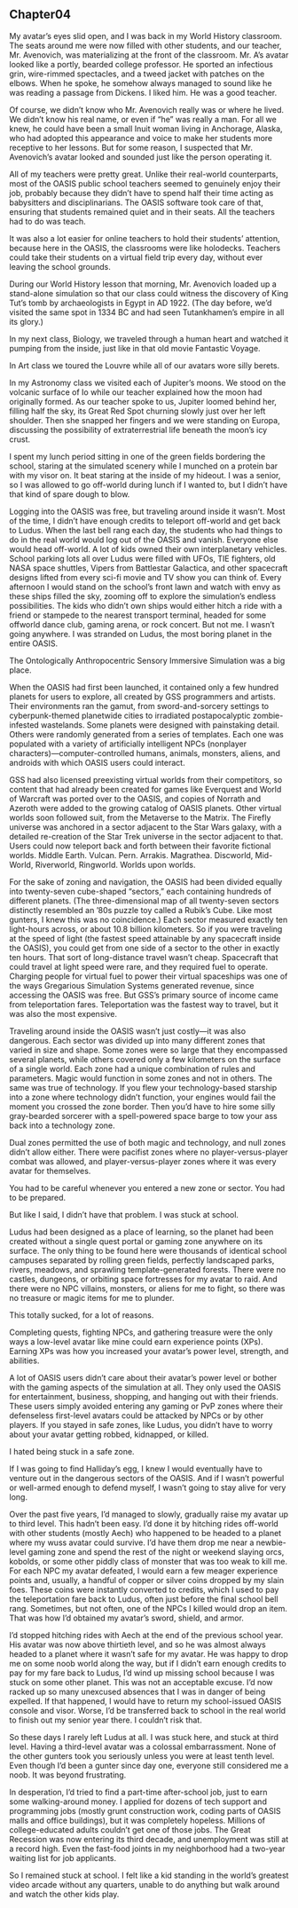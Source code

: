 ## Chapter04



My avatar’s eyes slid open, and I was back in my World History classroom. The
seats around me were now filled with other students, and our teacher, Mr.
Avenovich, was materializing at the front of the classroom. Mr. A’s avatar
looked like a portly, bearded college professor. He sported an infectious grin,
wire-rimmed spectacles, and a tweed jacket with patches on the elbows. When he
spoke, he somehow always managed to sound like he was reading a passage from
Dickens. I liked him. He was a good teacher.

Of course, we didn’t know who Mr. Avenovich really was or where he lived. We
didn’t know his real name, or even if “he” was really a man. For all we knew,
he could have been a small Inuit woman living in Anchorage, Alaska, who had
adopted this appearance and voice to make her students more receptive to her
lessons. But for some reason, I suspected that Mr. Avenovich’s avatar looked
and sounded just like the person operating it.

All of my teachers were pretty great. Unlike their real-world counterparts,
most of the OASIS public school teachers seemed to genuinely enjoy their job,
probably because they didn’t have to spend half their time acting as
babysitters and disciplinarians. The OASIS software took care of that, ensuring
that students remained quiet and in their seats. All the teachers had to do was
teach.

It was also a lot easier for online teachers to hold their students’ attention,
because here in the OASIS, the classrooms were like holodecks. Teachers could
take their students on a virtual field trip every day, without ever leaving the
school grounds.

During our World History lesson that morning, Mr. Avenovich loaded up a
stand-alone simulation so that our class could witness the discovery of King
Tut’s tomb by archaeologists in Egypt in AD 1922. (The day before, we’d visited
the same spot in 1334 BC and had seen Tutankhamen’s empire in all its glory.)

In my next class, Biology, we traveled through a human heart and watched it
pumping from the inside, just like in that old movie Fantastic Voyage.

In Art class we toured the Louvre while all of our avatars wore silly berets.

In my Astronomy class we visited each of Jupiter’s moons. We stood on the
volcanic surface of Io while our teacher explained how the moon had originally
formed. As our teacher spoke to us, Jupiter loomed behind her, filling half the
sky, its Great Red Spot churning slowly just over her left shoulder. Then she
snapped her fingers and we were standing on Europa, discussing the possibility
of extraterrestrial life beneath the moon’s icy crust.

I spent my lunch period sitting in one of the green fields bordering the
school, staring at the simulated scenery while I munched on a protein bar with
my visor on. It beat staring at the inside of my hideout. I was a senior, so I
was allowed to go off-world during lunch if I wanted to, but I didn’t have that
kind of spare dough to blow.

Logging into the OASIS was free, but traveling around inside it wasn’t. Most of
the time, I didn’t have enough credits to teleport off-world and get back to
Ludus. When the last bell rang each day, the students who had things to do in
the real world would log out of the OASIS and vanish. Everyone else would head
off-world. A lot of kids owned their own interplanetary vehicles. School
parking lots all over Ludus were filled with UFOs, TIE fighters, old NASA space
shuttles, Vipers from Battlestar Galactica, and other spacecraft designs lifted
from every sci-fi movie and TV show you can think of. Every afternoon I would
stand on the school’s front lawn and watch with envy as these ships filled the
sky, zooming off to explore the simulation’s endless possibilities. The kids
who didn’t own ships would either hitch a ride with a friend or stampede to the
nearest transport terminal, headed for some offworld dance club, gaming arena,
or rock concert. But not me. I wasn’t going anywhere. I was stranded on Ludus,
the most boring planet in the entire OASIS.

The Ontologically Anthropocentric Sensory Immersive Simulation was a big place.

When the OASIS had first been launched, it contained only a few hundred planets
for users to explore, all created by GSS programmers and artists. Their
environments ran the gamut, from sword-and-sorcery settings to cyberpunk-themed
planetwide cities to irradiated postapocalyptic zombie-infested wastelands.
Some planets were designed with painstaking detail. Others were randomly
generated from a series of templates. Each one was populated with a variety of
artificially intelligent NPCs (nonplayer characters)—computer-controlled
humans, animals, monsters, aliens, and androids with which OASIS users could
interact.

GSS had also licensed preexisting virtual worlds from their competitors, so
content that had already been created for games like Everquest and World of
Warcraft was ported over to the OASIS, and copies of Norrath and Azeroth were
added to the growing catalog of OASIS planets. Other virtual worlds soon
followed suit, from the Metaverse to the Matrix. The Firefly universe was
anchored in a sector adjacent to the Star Wars galaxy, with a detailed
re-creation of the Star Trek universe in the sector adjacent to that. Users
could now teleport back and forth between their favorite fictional worlds.
Middle Earth. Vulcan. Pern. Arrakis. Magrathea. Discworld, Mid-World,
Riverworld, Ringworld. Worlds upon worlds.

For the sake of zoning and navigation, the OASIS had been divided equally into
twenty-seven cube-shaped “sectors,” each containing hundreds of different
planets. (The three-dimensional map of all twenty-seven sectors distinctly
resembled an ’80s puzzle toy called a Rubik’s Cube. Like most gunters, I knew
this was no coincidence.) Each sector measured exactly ten light-hours across,
or about 10.8 billion kilometers. So if you were traveling at the speed of
light (the fastest speed attainable by any spacecraft inside the OASIS), you
could get from one side of a sector to the other in exactly ten hours. That
sort of long-distance travel wasn’t cheap. Spacecraft that could travel at
light speed were rare, and they required fuel to operate. Charging people for
virtual fuel to power their virtual spaceships was one of the ways Gregarious
Simulation Systems generated revenue, since accessing the OASIS was free. But
GSS’s primary source of income came from teleportation fares. Teleportation was
the fastest way to travel, but it was also the most expensive.

Traveling around inside the OASIS wasn’t just costly—it was also dangerous.
Each sector was divided up into many different zones that varied in size and
shape. Some zones were so large that they encompassed several planets, while
others covered only a few kilometers on the surface of a single world. Each
zone had a unique combination of rules and parameters. Magic would function in
some zones and not in others. The same was true of technology. If you flew your
technology-based starship into a zone where technology didn’t function, your
engines would fail the moment you crossed the zone border. Then you’d have to
hire some silly gray-bearded sorcerer with a spell-powered space barge to tow
your ass back into a technology zone.

Dual zones permitted the use of both magic and technology, and null zones
didn’t allow either. There were pacifist zones where no player-versus-player
combat was allowed, and player-versus-player zones where it was every avatar
for themselves.

You had to be careful whenever you entered a new zone or sector. You had to be
prepared.

But like I said, I didn’t have that problem. I was stuck at school.

Ludus had been designed as a place of learning, so the planet had been created
without a single quest portal or gaming zone anywhere on its surface. The only
thing to be found here were thousands of identical school campuses separated by
rolling green fields, perfectly landscaped parks, rivers, meadows, and
sprawling template-generated forests. There were no castles, dungeons, or
orbiting space fortresses for my avatar to raid. And there were no NPC
villains, monsters, or aliens for me to fight, so there was no treasure or
magic items for me to plunder.

This totally sucked, for a lot of reasons.

Completing quests, fighting NPCs, and gathering treasure were the only ways a
low-level avatar like mine could earn experience points (XPs). Earning XPs was
how you increased your avatar’s power level, strength, and abilities.

A lot of OASIS users didn’t care about their avatar’s power level or bother
with the gaming aspects of the simulation at all. They only used the OASIS for
entertainment, business, shopping, and hanging out with their friends. These
users simply avoided entering any gaming or PvP zones where their defenseless
first-level avatars could be attacked by NPCs or by other players. If you
stayed in safe zones, like Ludus, you didn’t have to worry about your avatar
getting robbed, kidnapped, or killed.

I hated being stuck in a safe zone.

If I was going to find Halliday’s egg, I knew I would eventually have to
venture out in the dangerous sectors of the OASIS. And if I wasn’t powerful or
well-armed enough to defend myself, I wasn’t going to stay alive for very long.

Over the past five years, I’d managed to slowly, gradually raise my avatar up
to third level. This hadn’t been easy. I’d done it by hitching rides off-world
with other students (mostly Aech) who happened to be headed to a planet where
my wuss avatar could survive. I’d have them drop me near a newbie-level gaming
zone and spend the rest of the night or weekend slaying orcs, kobolds, or some
other piddly class of monster that was too weak to kill me. For each NPC my
avatar defeated, I would earn a few meager experience points and, usually, a
handful of copper or silver coins dropped by my slain foes. These coins were
instantly converted to credits, which I used to pay the teleportation fare back
to Ludus, often just before the final school bell rang. Sometimes, but not
often, one of the NPCs I killed would drop an item. That was how I’d obtained
my avatar’s sword, shield, and armor.

I’d stopped hitching rides with Aech at the end of the previous school year.
His avatar was now above thirtieth level, and so he was almost always headed to
a planet where it wasn’t safe for my avatar. He was happy to drop me on some
noob world along the way, but if I didn’t earn enough credits to pay for my
fare back to Ludus, I’d wind up missing school because I was stuck on some
other planet. This was not an acceptable excuse. I’d now racked up so many
unexcused absences that I was in danger of being expelled. If that happened, I
would have to return my school-issued OASIS console and visor. Worse, I’d be
transferred back to school in the real world to finish out my senior year
there. I couldn’t risk that.

So these days I rarely left Ludus at all. I was stuck here, and stuck at third
level. Having a third-level avatar was a colossal embarrassment. None of the
other gunters took you seriously unless you were at least tenth level. Even
though I’d been a gunter since day one, everyone still considered me a noob. It
was beyond frustrating.

In desperation, I’d tried to find a part-time after-school job, just to earn
some walking-around money. I applied for dozens of tech support and programming
jobs (mostly grunt construction work, coding parts of OASIS malls and office
buildings), but it was completely hopeless. Millions of college-educated adults
couldn’t get one of those jobs. The Great Recession was now entering its third
decade, and unemployment was still at a record high. Even the fast-food joints
in my neighborhood had a two-year waiting list for job applicants.

So I remained stuck at school. I felt like a kid standing in the world’s
greatest video arcade without any quarters, unable to do anything but walk
around and watch the other kids play.

